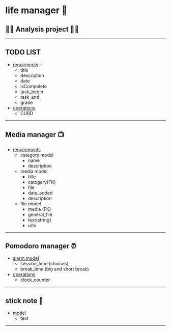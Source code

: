 # <b> life manager </b>  💚

## 🧭🧭 <b>Analysis project</b>   🧭🧭  
---
##  <div><b> TODO LIST </b> </div>

  * <u>requirments</u> :- 
    * title 
    * description  
    * date 
    * isCompelete
    * task_begin
    * task_end 
    * grade 
  * <u>operations</u> 
    * CURD  
---
## <div><b> Media manager 📺 </b></div> 
  * <u>requirements</u> 
      * category model 
        - name 
        - description
      * media model 
        - title 
        - catogery(FK)  
        - file
        - date_added  
        - description           
      * file model
        - media (FK) 
        - general_file  
        - text(string) 
        - urls 

---
## <div><b>  Pomodoro manager ⏰ </b></div>  
 - <u>alarm model</u>
     - session_time (choices)
     - break_time (big and short break) 
  - <u>operations</u>
    - clock_counter    

---
## <div><b>  stick note 📖 </b></div>
 - <u> model</u>
    - text
--- 
